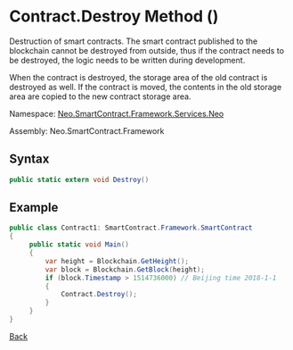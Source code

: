 # Contract.Destroy Method ()

Destruction of smart contracts. The smart contract published to the blockchain cannot be destroyed from outside, thus if the contract needs to be destroyed, the logic needs to be written during development.

When the contract is destroyed, the storage area of the old contract is destroyed as well. If the contract is moved, the contents in the old storage area are copied to the new contract storage area.

Namespace: [Neo.SmartContract.Framework.Services.Neo](../../neo.md)

Assembly: Neo.SmartContract.Framework

## Syntax

```c#
public static extern void Destroy()
```

## Example

```c#
public class Contract1: SmartContract.Framework.SmartContract
{
     public static void Main()
     {
         var height = Blockchain.GetHeight();
         var block = Blockchain.GetBlock(height);
         if (block.Timestamp > 1514736000) // Beijing time 2018-1-1
         {
             Contract.Destroy();
         }
     }
}
```



[Back](../Account.md)
